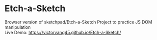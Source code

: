# Etch-a-Sketch
Browser version of sketchpad/Etch-a-Sketch Project to practice JS DOM manipulation\
Live Demo: https://victorvang45.github.io/Etch-a-Sketch/ 
